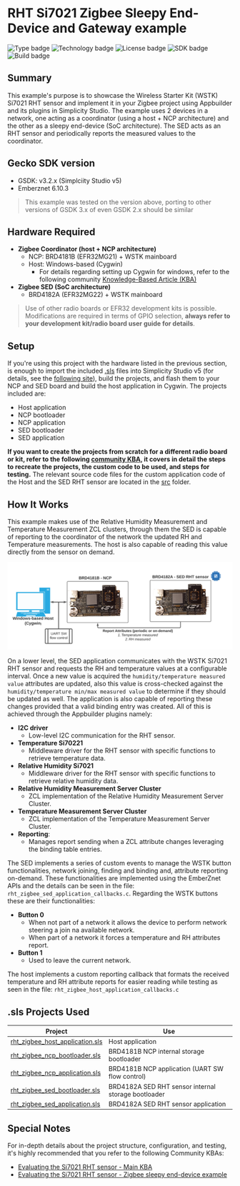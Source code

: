 # RHT Si7021 Zigbee Sleepy End-Device and Gateway example #
![Type badge](https://img.shields.io/badge/dynamic/json?url=https://raw.githubusercontent.com/SiliconLabs/application_examples_ci/master/zigbee_applications/zigbee_sed_rht_sensor_common.json&label=Type&query=type&color=green)
![Technology badge](https://img.shields.io/badge/dynamic/json?url=https://raw.githubusercontent.com/SiliconLabs/application_examples_ci/master/zigbee_applications/zigbee_sed_rht_sensor_common.json&label=Technology&query=technology&color=green)
![License badge](https://img.shields.io/badge/dynamic/json?url=https://raw.githubusercontent.com/SiliconLabs/application_examples_ci/master/zigbee_applications/zigbee_sed_rht_sensor_common.json&label=License&query=license&color=green)
![SDK badge](https://img.shields.io/badge/dynamic/json?url=https://raw.githubusercontent.com/SiliconLabs/application_examples_ci/master/zigbee_applications/zigbee_sed_rht_sensor_common.json&label=SDK&query=sdk&color=green)
![Build badge](https://img.shields.io/endpoint?url=https://raw.githubusercontent.com/SiliconLabs/application_examples_ci/master/zigbee_applications/zigbee_sed_rht_sensor_build_status.json)

## Summary ##

This example's purpose is to showcase the Wireless Starter Kit (WSTK) Si7021 RHT sensor and implement it in your Zigbee project using Appbuilder and its plugins in Simplicity Studio. The example uses 2 devices in a network, one acting as a coordinator (using a host + NCP architecture) and the other as a sleepy end-device (SoC architecture). The SED acts as an RHT sensor and periodically reports the measured values to the coordinator.

## Gecko SDK version ##

- GSDK: v3.2.x (Simplciity Studio v5)
- Emberznet 6.10.3

> This example was tested on the version above, porting to other versions of GSDK 3.x of even GSDK 2.x should be similar

## Hardware Required ##

- **Zigbee Coordinator (host + NCP architecture)**
  - NCP: BRD4181B (EFR32MG21) + WSTK mainboard
  - Host: Windows-based (Cygwin)
    - For details regarding setting up Cygwin for windows, refer to the following community [Knowledge-Based Article (KBA)][KBA_CYGWIN_MESH_LINK]
- **Zigbee SED (SoC architecture)**
  - BRD4182A (EFR32MG22) + WSTK mainboard

> Use of other radio boards or EFR32 development kits is possible. Modifications are required in terms of GPIO selection, **always refer to your development kit/radio board user guide for details**.

## Setup ##

If you're using this project with the hardware listed in the previous section, is enough to import the included [.sls](SimplicityStudio/rht_si7021_baremetal.sls) files into Simplicity Studio v5 (for details, see the [following site][SSV5_IMPORT_LINK]), build the projects, and flash them to your NCP and SED board and build the host application in Cygwin. The projects included are:

- Host application
- NCP bootloader
- NCP application
- SED bootloader
- SED application

**If you want to create the projects from scratch for a different radio board or kit, refer to the following [community KBA][RHT_SENSOR_ZIGBEE_KBA_LINK], it covers in detail the steps to recreate the projects, the custom code to be used, and steps for testing.** The relevant source code files for the custom application code of the Host and the SED RHT sensor are located in the [src](src/) folder.

## How It Works ##

This example makes use of the Relative Humidity Measurement and Temperature Measurement ZCL clusters, through them the SED is capable of reporting to the coordinator of the network the updated RH and Temperature measurements. The host is also capable of reading this value directly from the sensor on demand.

![Application Simplified Diagram](doc/app_diagram.png)

On a lower level, the SED application communicates with the WSTK Si7021 RHT sensor and requests the RH and temperature values at a configurable interval. Once a new value is acquired the `humidity/temperature measured value` attributes are updated, also this value is cross-checked against the `humidity/temperature min/max measured value` to determine if they should be updated as well. The application is also capable of reporting these changes provided that a valid binding entry was created. All of this is achieved through the Appbuilder plugins namely:

- **I2C driver**
  - Low-level I2C communication for the RHT sensor.
- **Temperature Si70221**
  - Middleware driver for the RHT sensor with specific functions to retrieve temperature data.
- **Relative Humidity Si7021**
  - Middleware driver for the RHT sensor with specific functions to retrieve relative humidity data.
- **Relative Humidity Measurement Server Cluster**
  - ZCL implementation of the Relative Humidity Measurement Server Cluster.
- **Temperature Measurement Server Cluster**
  - ZCL implementation of the Temperature Measurement Server Cluster.
- **Reporting**:
  - Manages report sending when a ZCL attribute changes leveraging the binding table entries.

The SED implements a series of custom events to manage the WSTK button functionalities, network joining, finding and binding and, attribute reporting on-demand. These functionalities are implemented using the EmberZnet APIs and the details can be seen in the file: `rht_zigbee_sed_application_callbacks.c`. Regarding the WSTK buttons these are their functionalities:

- **Button 0**
  - When not part of a network it allows the device to perform network steering a join na available network.
  - When part of a network it forces a temperature and RH attributes report.
- **Button 1**
  - Used to leave the current network.

The host implements a custom reporting callback that formats the received temperature and RH attribute reports for easier reading while testing as seen in the file: `rht_zigbee_host_application_callbacks.c`

## .sls Projects Used ##

Project | Use
-|-|
[rht_zigbee_host_application.sls](SimplicityStudio/rht_zigbee_host_application.sls) | Host application
[rht_zigbee_ncp_bootloader.sls](SimplicityStudio/rht_zigbee_ncp_bootloader.sls) | BRD4181B NCP internal storage bootloader
[rht_zigbee_ncp_application.sls](SimplicityStudio/rht_zigbee_ncp_application.sls) | BRD4181B NCP application (UART SW flow control)
[rht_zigbee_sed_bootloader.sls](SimplicityStudio/rht_zigbee_sed_bootloader.sls)  | BRD4182A SED RHT sensor internal storage bootloader
[rht_zigbee_sed_application.sls](SimplicityStudio/rht_zigbee_sed_application.sls)  | BRD4182A SED RHT sensor application

## Special Notes ##

For in-depth details about the project structure, configuration, and testing, it's highly recommended that you refer to the following Community KBAs:

- [Evaluating the Si7021 RHT sensor - Main KBA][RHT_SENSOR_MAIN_KBA_LINK]
- [Evaluating the Si7021 RHT sensor - Zigbee sleepy end-device example][RHT_SENSOR_ZIGBEE_KBA_LINK]


[KBA_CYGWIN_MESH_LINK]:https://community.silabs.com/s/article/setting-up-cygwin-for-mesh-development?language=en_US
[SSV5_IMPORT_LINK]:https://docs.silabs.com/simplicity-studio-5-users-guide/latest/ss-5-users-guide-about-the-simplicity-ide/import-and-export
[RHT_SENSOR_ZIGBEE_KBA_LINK]:https://community.silabs.com/s/article/Evaluating-the-Si7021-RHT-sensor-Zigbee-sleepy-end-device-example-Part-1?language=en_US
[RHT_SENSOR_MAIN_KBA_LINK]:https://community.silabs.com/s/article/Evaluating-the-Si7021-RHT-sensor-Main-KBA?language=en_US
